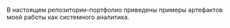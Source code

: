 В настоящем репозитории-портфолио приведены примеры артефактов моей работы как системного аналитика.
